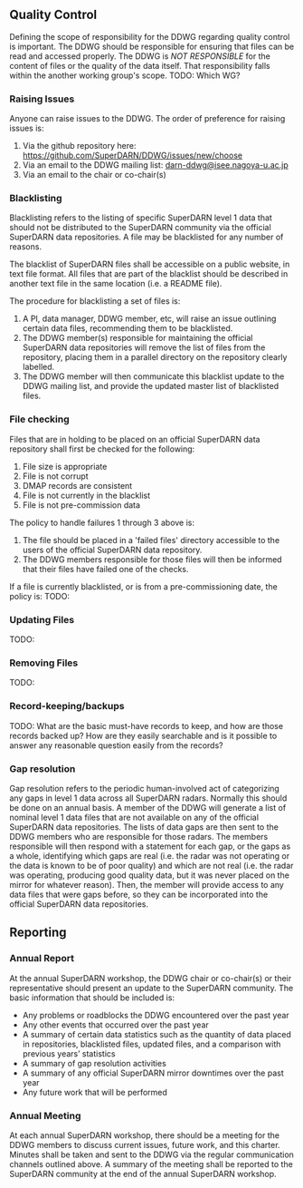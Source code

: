 ## Quality Control

Defining the scope of responsibility for the DDWG regarding quality control is important. 
The DDWG should be responsible for ensuring that files can be read and accessed properly. 
The DDWG is *NOT RESPONSIBLE* for the content of files or the quality of the data itself. 
That responsibility falls within the another working group's scope. TODO: Which WG?

### Raising Issues

Anyone can raise issues to the DDWG. The order of preference for raising issues is:
 1. Via the github repository here: <https://github.com/SuperDARN/DDWG/issues/new/choose>
 2. Via an email to the DDWG mailing list: <darn-ddwg@isee.nagoya-u.ac.jp>
 3. Via an email to the chair or co-chair(s)

### Blacklisting

Blacklisting refers to the listing of specific SuperDARN level 1 data that should not be distributed
to the SuperDARN community via the official SuperDARN data repositories. A file may be blacklisted
for any number of reasons.

The blacklist of SuperDARN files shall be accessible on a public website, in text file format. 
All files that are part of the blacklist should be described in another text file in the same 
location (i.e. a README file).

The procedure for blacklisting a set of files is:
1. A PI, data manager, DDWG member, etc, will raise an issue outlining certain data files, 
recommending them to be blacklisted.
2. The DDWG member(s) responsible for maintaining the official SuperDARN data repositories will 
remove the list of files from the repository, placing them in a parallel directory on the repository
clearly labelled.
3. The DDWG member will then communicate this blacklist update to the DDWG mailing list, and provide
the updated master list of blacklisted files.

### File checking

Files that are in holding to be placed on an official SuperDARN data repository shall first be
checked for the following:
1. File size is appropriate
2. File is not corrupt
3. DMAP records are consistent
4. File is not currently in the blacklist
5. File is not pre-commission data

The policy to handle failures 1 through 3 above is:
1. The file should be placed in a 'failed files' directory accessible to the users of the official 
SuperDARN data repository. 
2. The DDWG members responsible for those files will then be informed that their files have failed
one of the checks. 

If a file is currently blacklisted, or is from a pre-commissioning date, the policy is:
TODO: 

### Updating Files

TODO:

### Removing Files

TODO:

### Record-keeping/backups

TODO: What are the basic must-have records to keep, and how are those records backed up?
How are they easily searchable and is it possible to answer any reasonable question easily from
the records?

### Gap resolution

Gap resolution refers to the periodic human-involved act of categorizing any gaps in level 1 data 
across all SuperDARN radars. Normally this should be done on an annual basis. A member of the 
DDWG will generate a list of nominal level 1 data files that are not available on any of the 
official SuperDARN data repositories. The lists of data gaps are then sent to the DDWG members 
who are responsible for those radars. The members responsible will then respond 
with a statement for each gap, or the gaps as a whole, identifying which gaps are real (i.e. the 
radar was not operating or the data is known to be of poor quality) and which are not real (i.e. 
the radar was operating, producing good quality data, but it was never placed on the mirror for 
whatever reason). Then, the member will provide access to any data files that were 
gaps before, so they can be incorporated into the official SuperDARN data repositories.

## Reporting

### Annual Report

At the annual SuperDARN workshop, the DDWG chair or co-chair(s) or their representative should
present an update to the SuperDARN community. The basic information that should be included is:

* Any problems or roadblocks the DDWG encountered over the past year
* Any other events that occurred over the past year
* A summary of certain data statistics such as the quantity of data placed in repositories, 
blacklisted files, updated files, and a comparison with previous years’ statistics
* A summary of gap resolution activities
* A summary of any official SuperDARN mirror downtimes over the past year
* Any future work that will be performed

### Annual Meeting

At each annual SuperDARN workshop, there should be a meeting for the DDWG members to discuss current
issues, future work, and this charter. Minutes shall be taken and sent to the DDWG via the regular
communication channels outlined above. A summary of the meeting shall be reported to the SuperDARN
community at the end of the annual SuperDARN workshop.